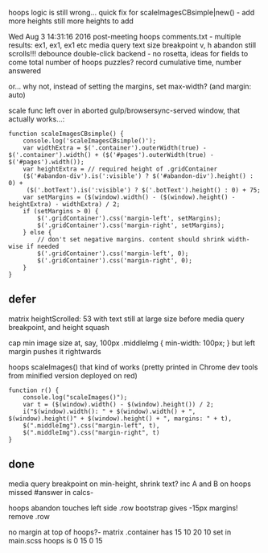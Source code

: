 


hoops logic is still wrong...
quick fix for scaleImagesCBsimple|new() - add more heights
still more heights to add

Wed Aug  3 14:31:16 2016 post-meeting
hoops 
comments.txt - multiple results: ex1, ex1, ex1 etc
media query text size breakpoint v, h
abandon still scrolls!!!
debounce double-click
backend - no rosetta, ideas for fields to come
total number of hoops puzzles?
record cumulative time, number answered

or... why not, instead of setting the margins, set max-width? (and margin: auto)


scale func left over in aborted gulp/browsersync-served window, that actually works...:

    function scaleImagesCBsimple() {
        console.log('scaleImagesCBsimple()');
        var widthExtra = $('.container').outerWidth(true) - $('.container').width() + ($('#pages').outerWidth(true) - $('#pages').width());
        var heightExtra = // required height of .gridContainer
        ($('#abandon-div').is(':visible') ? $('#abandon-div').height() : 0) +
         ($('.botText').is(':visible') ? $('.botText').height() : 0) + 75;
        var setMargins = ($(window).width() - ($(window).height() - heightExtra) - widthExtra) / 2;
        if (setMargins > 0) {
            $('.gridContainer').css('margin-left', setMargins);
            $('.gridContainer').css('margin-right', setMargins);
        } else {
            // don't set negative margins. content should shrink width-wise if needed
            $('.gridContainer').css('margin-left', 0);
            $('.gridContainer').css('margin-right', 0);
        }
    }

## defer

matrix heightScrolled: 53 with text still at large size before media query breakpoint, and height squash

cap min image size at, say, 100px
    .middleImg {  min-width: 100px; } but left margin pushes it rightwards

hoops scaleImages() that kind of works (pretty printed in Chrome dev tools from minified version deployed on red)

    function r() {
        console.log("scaleImages()");
        var t = ($(window).width() - $(window).height()) / 2;
        i("$(window).width(): " + $(window).width() + ", $(window).height()" + $(window).height() + ", margins: " + t),
        $(".middleImg").css("margin-left", t),
        $(".middleImg").css("margin-right", t)
    }


## done

media query breakpoint on min-height, shrink text? inc A and B on hoops
missed #answer in calcs-

hoops
abandon touches left side
.row bootstrap gives -15px margins! remove .row

no margin at top of hoops?-
matrix .container has 15 10 20 10 set in main.scss
hoops is 0 15 0 15
